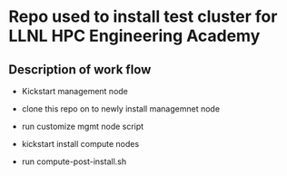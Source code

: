 # Repo used to install test cluster for LLNL HPC Engineering Academy

## Description of work flow

- Kickstart management node

- clone this repo on to newly install managemnet node

- run customize mgmt node script

- kickstart install compute nodes

- run compute-post-install.sh

